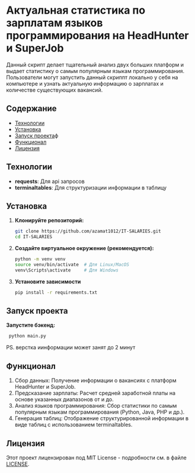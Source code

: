# Актуальная статистика по зарплатам языков программирования на HeadHunter и SuperJob

Данный скрипт делает тщательный анализ двух больших платформ и выдает статистику о самым популярным языкам программирования.
Пользователи могут запустить данный скриппт локально у себя на компьютере и узнать актуальную информацию о зарплатах и 
количестве существующих вакансий. 

## Содержание

- [Технологии](#технологии)
- [Установка](#установка)
- [Запуск проекта](#запуск-проекта)ф
- [Функционал](#функционал)
- [Лицензия](#лицензия)

## Технологии

- **requests**: Для api запросов
- **terminaltables**: Для структуризации информации в таблицу

## Установка

1. **Клонируйте репозиторий:**
   ```bash
   git clone https://github.com/azamat1012/IT-SALARIES.git
   cd IT-SALARIES
   ```

2. **Создайте виртуальное окружение (рекомендуется):**

    ```bash     
    python -m venv venv
    source venv/bin/activate  # Для Linux/MacOS
    venv\Scripts\activate     # Для Windows
    ```

3. **Установите зависимости**
   ```bash
   pip install -r requirements.txt
   ```

## Запуск проекта

**Запустите бэкенд:**
   ```bash
    python main.py
   ```

PS. верстка иинформации может занят до 2 минут

## Функционал

1. Сбор данных: Получение информации о вакансиях с платформ HeadHunter и SuperJob.
2. Предсказание зарплаты: Расчет средней заработной платы на основе указанных диапазонов от и до.
3. Анализ языков программирования: Сбор статистики по самым популярным языкам программирования (Python, Java, PHP и др.).
4. Генерация таблиц: Отображение структурированной информации в виде таблиц с использованием terminaltables.


## Лицензия

Этот проект лицензирован под MIT License - подробности см. в файле [LICENSE](LICENSE).
